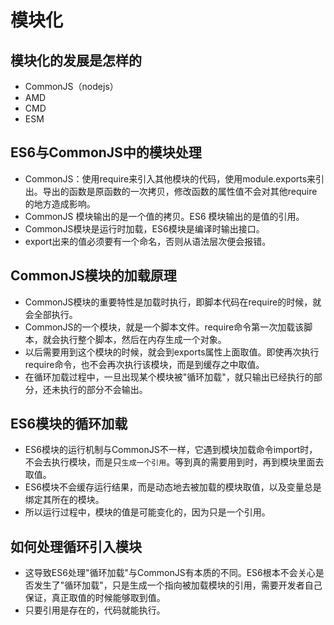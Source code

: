 # 模块化

## 模块化的发展是怎样的
* CommonJS（nodejs）
* AMD
* CMD
* ESM

## ES6与CommonJS中的模块处理
* CommonJS：使用require来引入其他模块的代码，使用module.exports来引出。导出的函数是原函数的一次拷贝，修改函数的属性值不会对其他require的地方造成影响。
* CommonJS 模块输出的是一个值的拷贝。ES6 模块输出的是值的引用。
* CommonJS模块是运行时加载，ES6模块是编译时输出接口。
* export出来的值必须要有一个命名，否则从语法层次便会报错。

## CommonJS模块的加载原理
* CommonJS模块的重要特性是加载时执行，即脚本代码在require的时候，就会全部执行。
* CommonJS的一个模块，就是一个脚本文件。require命令第一次加载该脚本，就会执行整个脚本，然后在内存生成一个对象。
* 以后需要用到这个模块的时候，就会到exports属性上面取值。即使再次执行require命令，也不会再次执行该模块，而是到缓存之中取值。
* 在循环加载过程中，一旦出现某个模块被"循环加载"，就只输出已经执行的部分，还未执行的部分不会输出。

## ES6模块的循环加载
* ES6模块的运行机制与CommonJS不一样，它遇到模块加载命令import时，不会去执行模块，而是只`生成一个引用`。等到真的需要用到时，再到模块里面去取值。
* ES6模块不会缓存运行结果，而是动态地去被加载的模块取值，以及变量总是绑定其所在的模块。
* 所以运行过程中，模块的值是可能变化的，因为只是一个引用。

## 如何处理循环引入模块
* 这导致ES6处理"循环加载"与CommonJS有本质的不同。ES6根本不会关心是否发生了"循环加载"，只是生成一个指向被加载模块的引用，需要开发者自己保证，真正取值的时候能够取到值。
* 只要引用是存在的，代码就能执行。
